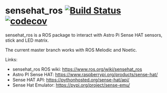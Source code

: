 # sensehat_ros [![Build Status](https://travis-ci.org/allxone/sensehat_ros.svg?branch=master)](https://travis-ci.org/allxone/sensehat_ros) [![codecov](https://codecov.io/gh/allxone/sensehat_ros/branch/master/graph/badge.svg)](https://codecov.io/gh/allxone/sensehat_ros)
sensehat_ros is a ROS package to interact with Astro Pi Sense HAT sensors, stick and LED matrix.

The current master branch works with ROS Melodic and Noetic.

Links:
- sensehat_ros ROS wiki: https://www.ros.org/wiki/sensehat_ros
- Astro PI Sense HAT: https://www.raspberrypi.org/products/sense-hat/
- Sense HAT API: https://pythonhosted.org/sense-hat/api/
- Sense Hat Emulator: https://pypi.org/project/sense-emu/